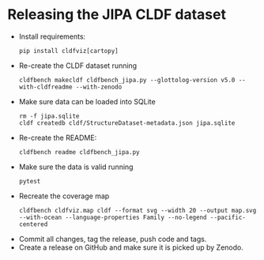 # Releasing the JIPA CLDF dataset

- Install requirements:
  ```shell
  pip install cldfviz[cartopy]
  ```
- Re-create the CLDF dataset running
  ```shell
  cldfbench makecldf cldfbench_jipa.py --glottolog-version v5.0 --with-cldfreadme --with-zenodo
  ```
- Make sure data can be loaded into SQLite
  ```shell
  rm -f jipa.sqlite
  cldf createdb cldf/StructureDataset-metadata.json jipa.sqlite
  ```
- Re-create the README:
  ```shell
  cldfbench readme cldfbench_jipa.py
  ```
- Make sure the data is valid running
  ```shell
  pytest
  ```
- Recreate the coverage map
  ```shell
  cldfbench cldfviz.map cldf --format svg --width 20 --output map.svg --with-ocean --language-properties Family --no-legend --pacific-centered
  ```
- Commit all changes, tag the release, push code and tags.
- Create a release on GitHub and make sure it is picked up by Zenodo.
